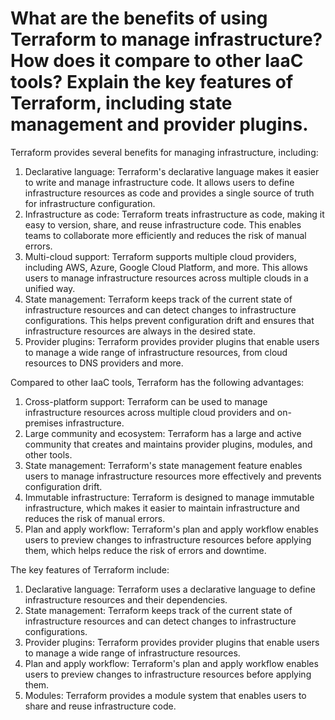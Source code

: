 # What are the benefits of using Terraform to manage infrastructure? How does it compare to other IaaC tools? Explain the key features of Terraform, including state management and provider plugins.

Terraform provides several benefits for managing infrastructure, including:

1. Declarative language: Terraform's declarative language makes it easier to write and manage infrastructure code. It allows users to define infrastructure resources as code and provides a single source of truth for infrastructure configuration.
2. Infrastructure as code: Terraform treats infrastructure as code, making it easy to version, share, and reuse infrastructure code. This enables teams to collaborate more efficiently and reduces the risk of manual errors.
3. Multi-cloud support: Terraform supports multiple cloud providers, including AWS, Azure, Google Cloud Platform, and more. This allows users to manage infrastructure resources across multiple clouds in a unified way.
4. State management: Terraform keeps track of the current state of infrastructure resources and can detect changes to infrastructure configurations. This helps prevent configuration drift and ensures that infrastructure resources are always in the desired state.
5. Provider plugins: Terraform provides provider plugins that enable users to manage a wide range of infrastructure resources, from cloud resources to DNS providers and more.

Compared to other IaaC tools, Terraform has the following advantages:

1. Cross-platform support: Terraform can be used to manage infrastructure resources across multiple cloud providers and on-premises infrastructure.
2. Large community and ecosystem: Terraform has a large and active community that creates and maintains provider plugins, modules, and other tools.
3. State management: Terraform's state management feature enables users to manage infrastructure resources more effectively and prevents configuration drift.
4. Immutable infrastructure: Terraform is designed to manage immutable infrastructure, which makes it easier to maintain infrastructure and reduces the risk of manual errors.
5. Plan and apply workflow: Terraform's plan and apply workflow enables users to preview changes to infrastructure resources before applying them, which helps reduce the risk of errors and downtime.

The key features of Terraform include:

1. Declarative language: Terraform uses a declarative language to define infrastructure resources and their dependencies.
2. State management: Terraform keeps track of the current state of infrastructure resources and can detect changes to infrastructure configurations.
3. Provider plugins: Terraform provides provider plugins that enable users to manage a wide range of infrastructure resources.
4. Plan and apply workflow: Terraform's plan and apply workflow enables users to preview changes to infrastructure resources before applying them.
5. Modules: Terraform provides a module system that enables users to share and reuse infrastructure code.